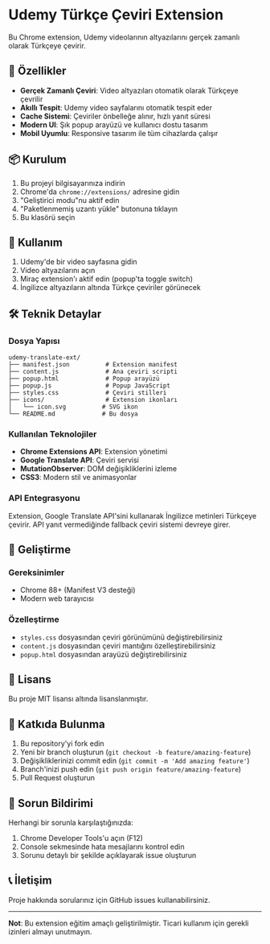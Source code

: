 # Udemy Türkçe Çeviri Extension

Bu Chrome extension, Udemy videolarının altyazılarını gerçek zamanlı olarak Türkçeye çevirir.

## 🚀 Özellikler

- **Gerçek Zamanlı Çeviri**: Video altyazıları otomatik olarak Türkçeye çevrilir
- **Akıllı Tespit**: Udemy video sayfalarını otomatik tespit eder
- **Cache Sistemi**: Çeviriler önbelleğe alınır, hızlı yanıt süresi
- **Modern UI**: Şık popup arayüzü ve kullanıcı dostu tasarım
- **Mobil Uyumlu**: Responsive tasarım ile tüm cihazlarda çalışır

## 📦 Kurulum

1. Bu projeyi bilgisayarınıza indirin
2. Chrome'da `chrome://extensions/` adresine gidin
3. "Geliştirici modu"nu aktif edin
4. "Paketlenmemiş uzantı yükle" butonuna tıklayın
5. Bu klasörü seçin

## 🎯 Kullanım

1. Udemy'de bir video sayfasına gidin
2. Video altyazılarını açın
3. Miraç extension'ı aktif edin (popup'ta toggle switch)
4. İngilizce altyazıların altında Türkçe çeviriler görünecek

## 🛠️ Teknik Detaylar

### Dosya Yapısı
```
udemy-translate-ext/
├── manifest.json          # Extension manifest
├── content.js             # Ana çeviri scripti
├── popup.html             # Popup arayüzü
├── popup.js               # Popup JavaScript
├── styles.css             # Çeviri stilleri
├── icons/                 # Extension ikonları
│   └── icon.svg          # SVG ikon
└── README.md             # Bu dosya
```

### Kullanılan Teknolojiler
- **Chrome Extensions API**: Extension yönetimi
- **Google Translate API**: Çeviri servisi
- **MutationObserver**: DOM değişikliklerini izleme
- **CSS3**: Modern stil ve animasyonlar

### API Entegrasyonu
Extension, Google Translate API'sini kullanarak İngilizce metinleri Türkçeye çevirir. API yanıt vermediğinde fallback çeviri sistemi devreye girer.

## 🔧 Geliştirme

### Gereksinimler
- Chrome 88+ (Manifest V3 desteği)
- Modern web tarayıcısı

### Özelleştirme
- `styles.css` dosyasından çeviri görünümünü değiştirebilirsiniz
- `content.js` dosyasından çeviri mantığını özelleştirebilirsiniz
- `popup.html` dosyasından arayüzü değiştirebilirsiniz

## 📝 Lisans

Bu proje MIT lisansı altında lisanslanmıştır.

## 🤝 Katkıda Bulunma

1. Bu repository'yi fork edin
2. Yeni bir branch oluşturun (`git checkout -b feature/amazing-feature`)
3. Değişikliklerinizi commit edin (`git commit -m 'Add amazing feature'`)
4. Branch'inizi push edin (`git push origin feature/amazing-feature`)
5. Pull Request oluşturun

## 🐛 Sorun Bildirimi

Herhangi bir sorunla karşılaştığınızda:
1. Chrome Developer Tools'u açın (F12)
2. Console sekmesinde hata mesajlarını kontrol edin
3. Sorunu detaylı bir şekilde açıklayarak issue oluşturun

## 📞 İletişim

Proje hakkında sorularınız için GitHub issues kullanabilirsiniz.

---

**Not**: Bu extension eğitim amaçlı geliştirilmiştir. Ticari kullanım için gerekli izinleri almayı unutmayın.


